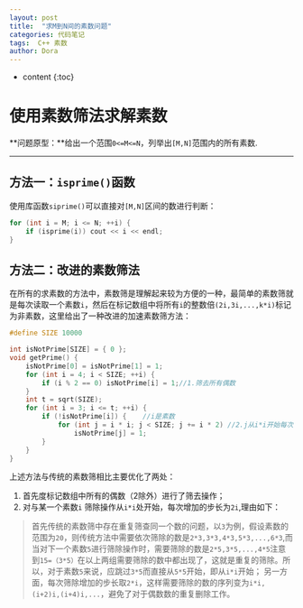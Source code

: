 ```yaml
---
layout: post
title:  "求M到N间的素数问题"
categories: 代码笔记
tags:  C++ 素数
author: Dora
---
```


* content
{:toc}

#  使用素数筛法求解素数
**问题原型：**给出一个范围`0<=M<=N`，列举出`[M,N]`范围内的所有素数.

-----------------------------------------------------------------------------






## 方法一：`isprime()`函数

使用库函数`siprime()`可以直接对`[M,N]`区间的数进行判断：
```cpp
for (int i = M; i <= N; ++i) {
	if (isprime(i)) cout << i << endl;
}
```

## 方法二：改进的素数筛法

在所有的求素数的方法中，素数筛是理解起来较为方便的一种，最简单的素数筛就是每次读取一个素数`i`，然后在标记数组中将所有`i`的整数倍`(2i,3i,...,k*i)`标记为非素数，这里给出了一种改进的加速素数筛方法：
```cpp
#define SIZE 10000

int isNotPrime[SIZE] = { 0 };
void getPrime() {
	isNotPrime[0] = isNotPrime[1] = 1;
	for (int i = 4; i < SIZE; ++i) {
		if (i % 2 == 0) isNotPrime[i] = 1;//1.筛去所有偶数
	}
	int t = sqrt(SIZE);
	for (int i = 3; i <= t; ++i) {
		if (!isNotPrime[i]) {    //i是素数
			for (int j = i * i; j < SIZE; j += i * 2) //2.j从i*i开始每次增加2i，做筛去操作
				isNotPrime[j] = 1;
		}
	}
}
```
上述方法与传统的素数筛相比主要优化了两处：

1. 首先度标记数组中所有的偶数（2除外）进行了筛去操作；
2. 对与某一个素数`i`	筛除操作从`i*i`处开始，每次增加的步长为`2i`,理由如下：
>首先传统的素数筛中存在重复筛查同一个数的问题，以`3`为例，假设素数的范围为`20`，则传统方法中需要依次筛除的数是`2*3,3*3,4*3,5*3,...,6*3`,而当对下一个素数`5`进行筛除操作时，需要筛除的数是`2*5,3*5,...,4*5`注意到`15=（3*5）`在以上两组需要筛除的数中都出现了，这就是重复的筛除。所以，对于素数`5`来说，应跳过`3*5`而直接从`5*5`开始，即从`i*i`开始；
另一方面，每次筛除增加的步长取`2*i`，这样需要筛除的数的序列变为`i*i,(i+2)i,(i+4)i,...`，避免了对于偶数数的重复删除工作。
